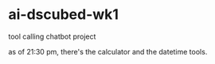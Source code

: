 # ai-dscubed-wk1
tool calling chatbot project

as of 21:30 pm, there's the calculator and the datetime tools. 

